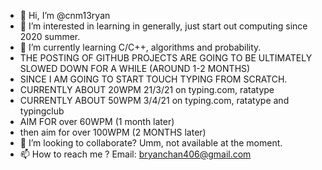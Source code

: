 - 👋 Hi, I’m @cnm13ryan
- 👀 I’m interested in learning in generally, just start out computing since 2020 summer.
- 🌱 I’m currently learning C/C++, algorithms and probability. 
- THE POSTING OF GITHUB PROJECTS ARE GOING TO BE ULTIMATELY SLOWED DOWN FOR A WHILE (AROUND 1-2 MONTHS)
- SINCE I AM GOING TO START TOUCH TYPING FROM SCRATCH.
- CURRENTLY ABOUT 20WPM  21/3/21 on typing.com, ratatype
- CURRENTLY ABOUT 50WPM  3/4/21 on typing.com, ratatype and typingclub
- AIM FOR over 60WPM (1 month later)
- then aim for over 100WPM (2 MONTHS later)
- 💞️ I’m looking to collaborate? Umm, not available at the moment.
- 📫 How to reach me ? Email: bryanchan406@gmail.com
